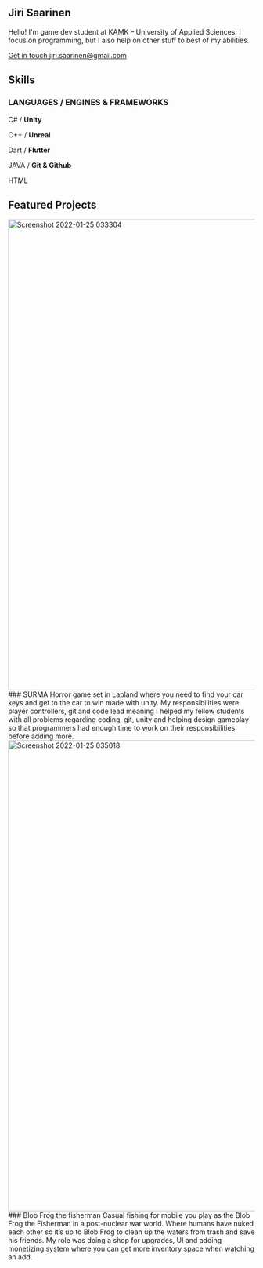 ## Jiri Saarinen

Hello! I'm game dev student at KAMK – University of Applied Sciences. I focus on programming, but I also help on other stuff to best of my abilities.

<a href="mailto:jiri.saarinen@gmail.com">Get in touch jiri.saarinen@gmail.com</a>

## Skills

### LANGUAGES	/ ENGINES & FRAMEWORKS

C# / **Unity**

C++ / **Unreal**

Dart / **Flutter**

JAVA / **Git & Github**

HTML


## Featured Projects


<a href= "https://zjiri.itch.io/surma">
<img width="960" alt="Screenshot 2022-01-25 033304" src="https://user-images.githubusercontent.com/18169459/150894115-8e3795de-c93d-4a16-a9c9-01cc4d61c2c3.png">
</a>
### SURMA
Horror game set in Lapland where you need to find your car keys and get to the car to win made with unity. My responsibilities were player controllers, git and code lead meaning I helped my fellow students with all problems regarding coding, git, unity and helping design gameplay so that programmers had enough time to work on their responsibilities before adding more. 


<a href= "https://grayscal3.itch.io/blob-frog-the-fisherman">
<img width="960" alt="Screenshot 2022-01-25 035018" src="https://user-images.githubusercontent.com/18169459/150895799-f1f184ab-979f-4616-b0a3-305ab6ee30d7.png">
</a>
### Blob Frog the fisherman
Casual fishing for mobile you play as the Blob Frog the Fisherman in a post-nuclear war world. Where humans have nuked each other so it’s up to Blob Frog to clean up the waters from trash and save his friends. My role was doing a shop for upgrades, UI and adding monetizing system where you can get more inventory space when watching an add.
